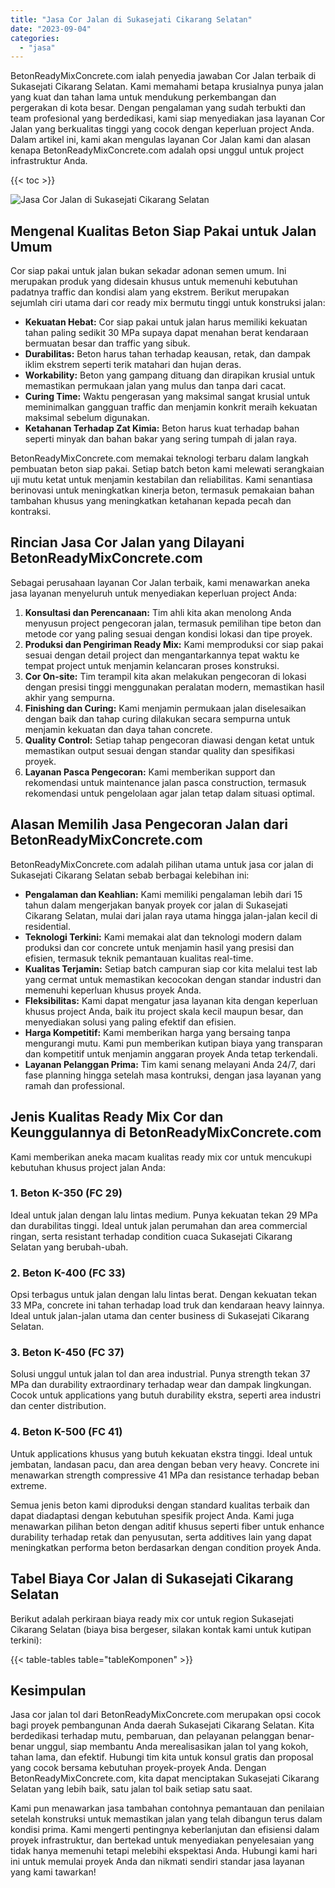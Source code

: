 ```yaml
---
title: "Jasa Cor Jalan di Sukasejati Cikarang Selatan"
date: "2023-09-04"
categories: 
  - "jasa"
---
```


BetonReadyMixConcrete.com ialah penyedia jawaban Cor Jalan terbaik di Sukasejati Cikarang Selatan. Kami memahami betapa krusialnya punya jalan yang kuat dan tahan lama untuk mendukung perkembangan dan pergerakan di kota besar. Dengan pengalaman yang sudah terbukti dan team profesional yang berdedikasi, kami siap menyediakan jasa layanan Cor Jalan yang berkualitas tinggi yang cocok dengan keperluan project Anda. Dalam artikel ini, kami akan mengulas layanan Cor Jalan kami dan alasan kenapa BetonReadyMixConcrete.com adalah opsi unggul untuk project infrastruktur Anda.

{{< toc >}}

![Jasa Cor Jalan di Sukasejati Cikarang Selatan](https://betoncor8.github.io/cor/harga-beton-readymix-concrete%20(26).png)

## Mengenal Kualitas Beton Siap Pakai untuk Jalan Umum

Cor siap pakai untuk jalan bukan sekadar adonan semen umum. Ini merupakan produk yang didesain khusus untuk memenuhi kebutuhan padatnya traffic dan kondisi alam yang ekstrem. Berikut merupakan sejumlah ciri utama dari cor ready mix bermutu tinggi untuk konstruksi jalan:

- **Kekuatan Hebat:** Cor siap pakai untuk jalan harus memiliki kekuatan tahan paling sedikit 30 MPa supaya dapat menahan berat kendaraan bermuatan besar dan traffic yang sibuk.
- **Durabilitas:** Beton harus tahan terhadap keausan, retak, dan dampak iklim ekstrem seperti terik matahari dan hujan deras.
- **Workability:** Beton yang gampang dituang dan dirapikan krusial untuk memastikan permukaan jalan yang mulus dan tanpa dari cacat.
- **Curing Time:** Waktu pengerasan yang maksimal sangat krusial untuk meminimalkan gangguan traffic dan menjamin konkrit meraih kekuatan maksimal sebelum digunakan.
- **Ketahanan Terhadap Zat Kimia:** Beton harus kuat terhadap bahan seperti minyak dan bahan bakar yang sering tumpah di jalan raya.

BetonReadyMixConcrete.com memakai teknologi terbaru dalam langkah pembuatan beton siap pakai. Setiap batch beton kami melewati serangkaian uji mutu ketat untuk menjamin kestabilan dan reliabilitas. Kami senantiasa berinovasi untuk meningkatkan kinerja beton, termasuk pemakaian bahan tambahan khusus yang meningkatkan ketahanan kepada pecah dan kontraksi.

## Rincian Jasa Cor Jalan yang Dilayani BetonReadyMixConcrete.com

Sebagai perusahaan layanan Cor Jalan terbaik, kami menawarkan aneka jasa layanan menyeluruh untuk menyediakan keperluan project Anda:

1. **Konsultasi dan Perencanaan:** Tim ahli kita akan menolong Anda menyusun project pengecoran jalan, termasuk pemilihan tipe beton dan metode cor yang paling sesuai dengan kondisi lokasi dan tipe proyek.
2. **Produksi dan Pengiriman Ready Mix:** Kami memproduksi cor siap pakai sesuai dengan detail project dan mengantarkannya tepat waktu ke tempat project untuk menjamin kelancaran proses konstruksi.
3. **Cor On-site:** Tim terampil kita akan melakukan pengecoran di lokasi dengan presisi tinggi menggunakan peralatan modern, memastikan hasil akhir yang sempurna.
4. **Finishing dan Curing:** Kami menjamin permukaan jalan diselesaikan dengan baik dan tahap curing dilakukan secara sempurna untuk menjamin kekuatan dan daya tahan concrete.
5. **Quality Control:** Setiap tahap pengecoran diawasi dengan ketat untuk memastikan output sesuai dengan standar quality dan spesifikasi proyek.
6. **Layanan Pasca Pengecoran:** Kami memberikan support dan rekomendasi untuk maintenance jalan pasca construction, termasuk rekomendasi untuk pengelolaan agar jalan tetap dalam situasi optimal.

## Alasan Memilih Jasa Pengecoran Jalan dari BetonReadyMixConcrete.com

BetonReadyMixConcrete.com adalah pilihan utama untuk jasa cor jalan di Sukasejati Cikarang Selatan sebab berbagai kelebihan ini:

- **Pengalaman dan Keahlian:** Kami memiliki pengalaman lebih dari 15 tahun dalam mengerjakan banyak proyek cor jalan di Sukasejati Cikarang Selatan, mulai dari jalan raya utama hingga jalan-jalan kecil di residential.
- **Teknologi Terkini:** Kami memakai alat dan teknologi modern dalam produksi dan cor concrete untuk menjamin hasil yang presisi dan efisien, termasuk teknik pemantauan kualitas real-time.
- **Kualitas Terjamin:** Setiap batch campuran siap cor kita melalui test lab yang cermat untuk memastikan kecocokan dengan standar industri dan memenuhi keperluan khusus proyek Anda.
- **Fleksibilitas:** Kami dapat mengatur jasa layanan kita dengan keperluan khusus project Anda, baik itu project skala kecil maupun besar, dan menyediakan solusi yang paling efektif dan efisien.
- **Harga Kompetitif:** Kami memberikan harga yang bersaing tanpa mengurangi mutu. Kami pun memberikan kutipan biaya yang transparan dan kompetitif untuk menjamin anggaran proyek Anda tetap terkendali.
- **Layanan Pelanggan Prima:** Tim kami senang melayani Anda 24/7, dari fase planning hingga setelah masa kontruksi, dengan jasa layanan yang ramah dan professional.

## Jenis Kualitas Ready Mix Cor dan Keunggulannya di BetonReadyMixConcrete.com

Kami memberikan aneka macam kualitas ready mix cor untuk mencukupi kebutuhan khusus project jalan Anda:

### 1\. Beton K-350 (FC 29)

Ideal untuk jalan dengan lalu lintas medium. Punya kekuatan tekan 29 MPa dan durabilitas tinggi. Ideal untuk jalan perumahan dan area commercial ringan, serta resistant terhadap condition cuaca Sukasejati Cikarang Selatan yang berubah-ubah.

### 2\. Beton K-400 (FC 33)

Opsi terbagus untuk jalan dengan lalu lintas berat. Dengan kekuatan tekan 33 MPa, concrete ini tahan terhadap load truk dan kendaraan heavy lainnya. Ideal untuk jalan-jalan utama dan center business di Sukasejati Cikarang Selatan.

### 3\. Beton K-450 (FC 37)

Solusi unggul untuk jalan tol dan area industrial. Punya strength tekan 37 MPa dan durability extraordinary terhadap wear dan dampak lingkungan. Cocok untuk applications yang butuh durability ekstra, seperti area industri dan center distribution.

### 4\. Beton K-500 (FC 41)

Untuk applications khusus yang butuh kekuatan ekstra tinggi. Ideal untuk jembatan, landasan pacu, dan area dengan beban very heavy. Concrete ini menawarkan strength compressive 41 MPa dan resistance terhadap beban extreme.

Semua jenis beton kami diproduksi dengan standard kualitas terbaik dan dapat diadaptasi dengan kebutuhan spesifik project Anda. Kami juga menawarkan pilihan beton dengan aditif khusus seperti fiber untuk enhance durability terhadap retak dan penyusutan, serta additives lain yang dapat meningkatkan performa beton berdasarkan dengan condition proyek Anda.

## Tabel Biaya Cor Jalan di Sukasejati Cikarang Selatan

Berikut adalah perkiraan biaya ready mix cor untuk region Sukasejati Cikarang Selatan (biaya bisa bergeser, silakan kontak kami untuk kutipan terkini):

{{< table-tables table="tableKomponen" >}}

## Kesimpulan

Jasa cor jalan tol dari BetonReadyMixConcrete.com merupakan opsi cocok bagi proyek pembangunan Anda daerah Sukasejati Cikarang Selatan. Kita berdedikasi terhadap mutu, pembaruan, dan pelayanan pelanggan benar-benar unggul, siap membantu Anda merealisasikan jalan tol yang kokoh, tahan lama, dan efektif. Hubungi tim kita untuk konsul gratis dan proposal yang cocok bersama kebutuhan proyek-proyek Anda. Dengan BetonReadyMixConcrete.com, kita dapat menciptakan Sukasejati Cikarang Selatan yang lebih baik, satu jalan tol baik setiap satu saat.

Kami pun menawarkan jasa tambahan contohnya pemantauan dan penilaian setelah konstruksi untuk memastikan jalan yang telah dibangun terus dalam kondisi prima. Kami mengerti pentingnya keberlanjutan dan efisiensi dalam proyek infrastruktur, dan bertekad untuk menyediakan penyelesaian yang tidak hanya memenuhi tetapi melebihi ekspektasi Anda. Hubungi kami hari ini untuk memulai proyek Anda dan nikmati sendiri standar jasa layanan yang kami tawarkan!
